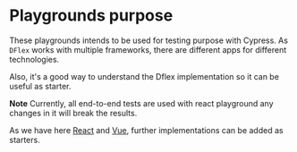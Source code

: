 # Playgrounds purpose

These playgrounds intends to be used for testing purpose with Cypress. As `DFlex`
works with multiple frameworks, there are different apps for different
technologies.

Also, it's a good way to understand the Dflex implementation so it can be
useful as starter.

**Note** Currently, all end-to-end tests are used with react playground any
changes in it will break the results.

As we have here [React](https://github.com/dflex-js/dflex/tree/master/packages/dnd/playgrounds/dflex-react-dnd)
and [Vue](https://github.com/dflex-js/dflex/tree/master/packages/dnd/playgrounds/dflex-vue-dnd),
further implementations can be added as starters.
